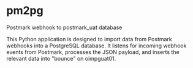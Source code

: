 # pm2pg
Postmark webhook to postmark_uat database

This Python application is designed to import data from Postmark webhooks into a PostgreSQL database. It listens for incoming webhook events from Postmark, processes the JSON payload, and inserts the relevant data into "bounce" on oimpguat01.
